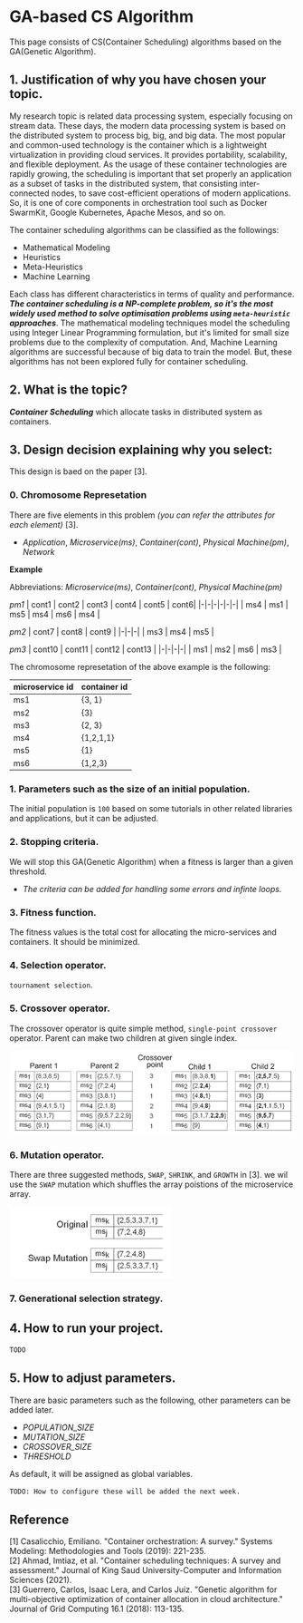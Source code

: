 # GA-based CS Algorithm

This page consists of CS(Container Scheduling) algorithms based on the GA(Genetic Algorithm).

## 1. Justification of why you have chosen your topic.

My research topic is related data processing system, especially focusing on stream data. These days, the modern data processing system is based on the distributed system to process big, big, and big data. The most popular and common-used technology is the container which is a lightweight virtualization in providing cloud services. It provides portability, scalability, and flexible deployment. As the usage of these container technologies are rapidly growing, the scheduling is important that set properly an application as a subset of tasks in the distributed system, that consisting inter-connected nodes, to save cost-efficient operations of modern applications. So, it is one of core components in orchestration tool such as Docker SwarmKit, Google Kubernetes, Apache Mesos, and so on.

The container scheduling algorithms can be classified as the followings:

* Mathematical Modeling
* Heuristics
* Meta-Heuristics
* Machine Learning

Each class has different characteristics in terms of quality and performance. ***The container scheduling is a NP-complete problem, so it's the most widely used method to solve optimisation problems using `meta-heuristic` approaches***. The mathematical modeling techniques model the scheduling using Integer Linear Programming formulation, but it's limited for small size problems due to the complexity of computation. And, Machine Learning algorithms are successful because of big data to train the model. But, these algorithms has not been explored fully for container scheduling.


## 2. What is the topic?

***Container Scheduling*** which allocate tasks in distributed system as containers.

## 3. Design decision explaining why you select:

This design is baed on the paper [3].

### 0. Chromosome Represetation

There are five elements in this problem *(you can refer the attributes for each element)* [3]. 
* *Application*, *Microservice(ms)*, *Container(cont)*, *Physical Machine(pm)*, *Network*

**Example**

Abbreviations: *Microservice(ms)*, *Container(cont)*, *Physical Machine(pm)*

*pm1*
| cont1 | cont2 | cont3 | cont4 | cont5 | cont6|
|-|-|-|-|-|-|
| ms4 | ms1 | ms5 | ms4 | ms6 | ms4 |

*pm2*
| cont7 | cont8 | cont9 |
|-|-|-|
| ms3 | ms4 | ms5 |

*pm3*
| cont10 | cont11 | cont12 | cont13 |
|-|-|-|-|
| ms1 | ms2 | ms6 | ms3 |

The chromosome represetation of the above example is the following:

| microservice id | container id |
| - | - |
| ms1 | {3, 1} |
| ms2 | {3} |
| ms3 | {2, 3} |
| ms4 | {1,2,1,1} |
| ms5 | {1} |
| ms6 | {1,2,3} |



### 1. Parameters such as the size of an initial population.

The initial population is `100` based on some tutorials in other related libraries and applications, but it can be adjusted.

### 2. Stopping criteria.

We will stop this GA(Genetic Algorithm) when a fitness is larger than a given threshold.

- *The criteria can be added for handling some errors and infinte loops.*

### 3. Fitness function.

The fitness values is the total cost for allocating the micro-services and containers. It should be minimized.

### 4. Selection operator.

`tournament selection`.

### 5. Crossover operator.

The crossover operator is quite simple method, `single-point crossover` operator. Parent can make two children at given single index.

![Single-point_Crossover](./resources/image/single-point_crossover.png)

### 6. Mutation operator.

There are three suggested methods, `SWAP`, `SHRINK`, and `GROWTH`  in [3]. we wil use the `SWAP` mutation which shuffles the array poistions of the microservice array. 

![Swap_Mutation](./resources/image/swap_mutation.png)

### 7. Generational selection strategy.



## 4. How to run your project.

```Bash
TODO
```

## 5. How to adjust parameters.

There are basic parameters such as the following, other parameters can be added later.

* *POPULATION_SIZE*
* *MUTATION_SIZE*
* *CROSSOVER_SIZE*
* *THRESHOLD*

As default, it will be assigned as global variables.

```Bash
TODO: How to configure these will be added the next week.
```

## Reference
[1] Casalicchio, Emiliano. "Container orchestration: A survey." Systems Modeling: Methodologies and Tools (2019): 221-235.  
[2] Ahmad, Imtiaz, et al. "Container scheduling techniques: A survey and assessment." Journal of King Saud University-Computer and Information Sciences (2021).  
[3] Guerrero, Carlos, Isaac Lera, and Carlos Juiz. "Genetic algorithm for multi-objective optimization of container allocation in cloud architecture." Journal of Grid Computing 16.1 (2018): 113-135.